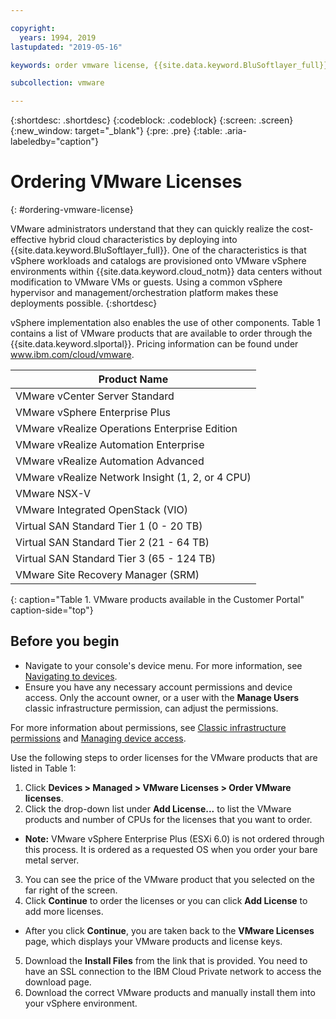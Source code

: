 ```yaml
---

copyright:
  years: 1994, 2019
lastupdated: "2019-05-16"

keywords: order vmware license, {{site.data.keyword.BluSoftlayer_full}}, {{site.data.keyword.slportal}}

subcollection: vmware

---
```


{:shortdesc: .shortdesc}
{:codeblock: .codeblock}
{:screen: .screen}
{:new_window: target="_blank"}
{:pre: .pre}
{:table: .aria-labeledby="caption"}

# Ordering VMware Licenses
{: #ordering-vmware-license}

VMware administrators understand that they can quickly realize the cost-effective hybrid cloud characteristics by deploying into {{site.data.keyword.BluSoftlayer_full}}. One of the characteristics is that vSphere workloads and catalogs are provisioned onto VMware vSphere environments within {{site.data.keyword.cloud_notm}} data centers without modification to VMware VMs or guests. Using a common vSphere hypervisor and management/orchestration platform makes these deployments possible.
{:shortdesc}

vSphere implementation also enables the use of other components. Table 1 contains a list of VMware products that are available to order through the {{site.data.keyword.slportal}}. Pricing information can be found under www.ibm.com/cloud/vmware.

|Product Name|
|---|
|VMware vCenter Server Standard|
|VMware vSphere Enterprise Plus|
|VMware vRealize Operations Enterprise Edition|
|VMware vRealize Automation Enterprise|
|VMware vRealize Automation Advanced|
|VMware vRealize Network Insight (1, 2, or 4 CPU)|
|VMware NSX-V|
|VMware Integrated OpenStack (VIO)|
|Virtual SAN Standard Tier 1 (0 - 20 TB)|
|Virtual SAN Standard Tier 2 (21 - 64 TB)|
|Virtual SAN Standard Tier 3 (65 - 124 TB)|
|VMware Site Recovery Manager (SRM)|
{: caption="Table 1. VMware products available in the Customer Portal" caption-side="top"}

## Before you begin
* Navigate to your console's device menu. For more information, see [Navigating to devices](/docs/infrastructure/vmware?topic=virtual-servers-navigating-devices).
* Ensure you have any necessary account permissions and device access. Only the account owner, or a user with the **Manage Users** classic infrastructure permission, can adjust the permissions.

For more information about permissions, see [Classic infrastructure permissions](/docs/iam?topic=iam-infrapermission#infrapermission) and [Managing device access](/docs/vsi?topic=virtual-servers-managing-device-access).

Use the following steps to order licenses for the VMware products that are listed in Table 1:
1. Click **Devices > Managed > VMware Licenses > Order VMware licenses**.
2. Click the drop-down list under **Add License...** to list the VMware products and number of CPUs for the licenses that you want to order.
  * **Note:** VMware vSphere Enterprise Plus (ESXi 6.0) is not ordered through this process. It is ordered as a requested OS when you order your bare metal server.
3. You can see the price of the VMware product that you selected on the far right of the screen.
4. Click **Continue** to order the licenses or you can click **Add License** to add more licenses.
  * After you click **Continue**, you are taken back to the **VMware Licenses** page, which displays your VMware products and license keys.
5. Download the **Install Files** from the link that is provided. You need to have an SSL connection to the IBM Cloud Private network to access the download page.
6. Download the correct VMware products and manually install them into your vSphere environment.
